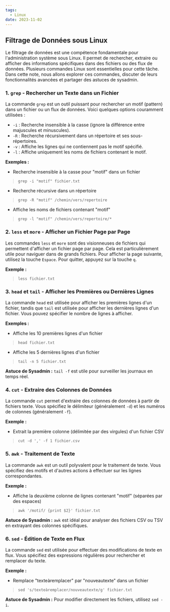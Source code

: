 ```yaml
---
tags:
  - Linux
date: 2023-11-02
---
```

## Filtrage de Données sous Linux

Le filtrage de données est une compétence fondamentale pour l'administration système sous Linux. Il permet de rechercher, extraire ou afficher des informations spécifiques dans des fichiers ou des flux de données. Plusieurs commandes Linux sont essentielles pour cette tâche. Dans cette note, nous allons explorer ces commandes, discuter de leurs fonctionnalités avancées et partager des astuces de sysadmin.

### 1. `grep` - Rechercher un Texte dans un Fichier

La commande `grep` est un outil puissant pour rechercher un motif (pattern) dans un fichier ou un flux de données. Voici quelques options couramment utilisées :

- `-i` : Recherche insensible à la casse (ignore la différence entre majuscules et minuscules).
- `-R` : Recherche récursivement dans un répertoire et ses sous-répertoires.
- `-v` : Affiche les lignes qui ne contiennent pas le motif spécifié.
- `-l` : Affiche uniquement les noms de fichiers contenant le motif.

**Exemples :**

- Recherche insensible à la casse pour "motif" dans un fichier
>`grep -i "motif" fichier.txt`  
-  Recherche récursive dans un répertoire 
>`grep -R "motif" /chemin/vers/repertoire`  
- Affiche les noms de fichiers contenant "motif" 
>`grep -l "motif" /chemin/vers/repertoire/*`

### 2. `less` et `more` - Afficher un Fichier Page par Page

Les commandes `less` et `more` sont des visionneuses de fichiers qui permettent d'afficher un fichier page par page. Cela est particulièrement utile pour naviguer dans de grands fichiers. Pour afficher la page suivante, utilisez la touche `Espace`. Pour quitter, appuyez sur la touche `q`.

**Exemple :**

>`less fichier.txt`

### 3. `head` et `tail` - Afficher les Premières ou Dernières Lignes

La commande `head` est utilisée pour afficher les premières lignes d'un fichier, tandis que `tail` est utilisée pour afficher les dernières lignes d'un fichier. Vous pouvez spécifier le nombre de lignes à afficher.

**Exemples :**

- Affiche les 10 premières lignes d'un fichier
>`head fichier.txt  `
- Affiche les 5 dernières lignes d'un fichier 
>`tail -n 5 fichier.txt`

**Astuce de Sysadmin :** `tail -f` est utile pour surveiller les journaux en temps réel.

### 4. `cut` - Extraire des Colonnes de Données

La commande `cut` permet d'extraire des colonnes de données à partir de fichiers texte. Vous spécifiez le délimiteur (généralement `-d`) et les numéros de colonnes (généralement `-f`).

**Exemple :**

- Extrait la première colonne (délimitée par des virgules) d'un fichier CSV 
>`cut -d ',' -f 1 fichier.csv`

### 5. `awk` - Traitement de Texte

La commande `awk` est un outil polyvalent pour le traitement de texte. Vous spécifiez des motifs et d'autres actions à effectuer sur les lignes correspondantes.

**Exemple :**

- Affiche la deuxième colonne de lignes contenant "motif" (séparées par des espaces) 
>`awk '/motif/ {print $2}' fichier.txt`

**Astuce de Sysadmin :** `awk` est idéal pour analyser des fichiers CSV ou TSV en extrayant des colonnes spécifiques.

### 6. `sed` - Édition de Texte en Flux

La commande `sed` est utilisée pour effectuer des modifications de texte en flux. Vous spécifiez des expressions régulières pour rechercher et remplacer du texte.

**Exemple :**

- Remplace "texteàremplacer" par "nouveautexte" dans un fichier
>`sed 's/texteàremplacer/nouveautexte/g' fichier.txt`

**Astuce de Sysadmin :** Pour modifier directement les fichiers, utilisez `sed -i`.